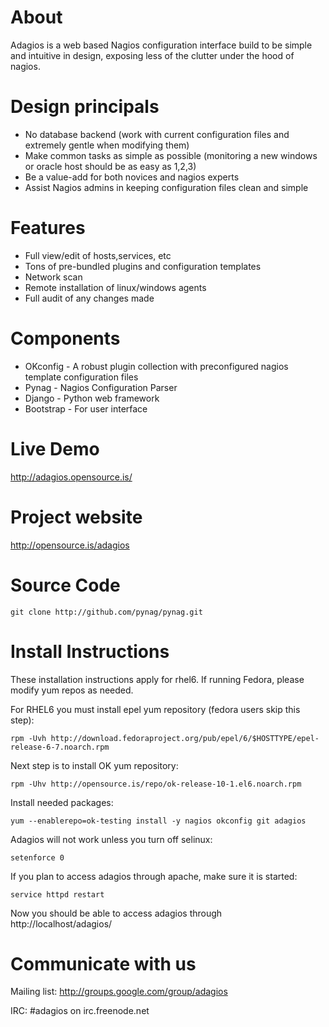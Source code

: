 About
=====
Adagios is a web based Nagios configuration interface build to be simple and intuitive in design, exposing less of the clutter under the hood of nagios.

Design principals
==================
  - No database backend (work with current configuration files and extremely gentle when modifying them)
  - Make common tasks as simple as possible (monitoring a new windows or oracle host should be as easy as 1,2,3)
  - Be a value-add for both novices and nagios experts
  - Assist Nagios admins in keeping configuration files clean and simple

Features
========
  - Full view/edit of hosts,services, etc
  - Tons of pre-bundled plugins and configuration templates
  - Network scan
  - Remote installation of linux/windows agents
  - Full audit of any changes made

Components
==========
  - OKconfig - A robust plugin collection with preconfigured nagios template configuration files
  - Pynag - Nagios Configuration Parser
  - Django - Python web framework
  - Bootstrap - For user interface

Live Demo
=========
http://adagios.opensource.is/

Project website
=========
http://opensource.is/adagios

Source Code
===========

	git clone http://github.com/pynag/pynag.git

Install Instructions
====================
These installation instructions apply for rhel6. If running Fedora, please modify yum repos as needed.

For RHEL6 you must install epel yum repository (fedora users skip this step):

	rpm -Uvh http://download.fedoraproject.org/pub/epel/6/$HOSTTYPE/epel-release-6-7.noarch.rpm

Next step is to install OK yum repository:

	rpm -Uhv http://opensource.is/repo/ok-release-10-1.el6.noarch.rpm

Install needed packages:

	yum --enablerepo=ok-testing install -y nagios okconfig git adagios

Adagios will not work unless you turn off selinux:

	setenforce 0

If you plan to access adagios through apache, make sure it is started:

	service httpd restart

Now you should be able to access adagios through http://localhost/adagios/


Communicate with us
===================

Mailing list: http://groups.google.com/group/adagios

IRC: #adagios on irc.freenode.net
